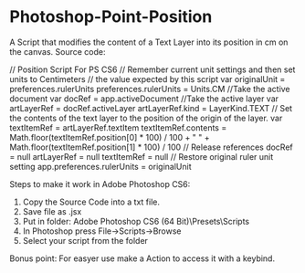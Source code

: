 # Photoshop-Point-Position
A Script that modifies the content of a Text Layer into its position in cm on the canvas.
Source code:

// Position Script For PS CS6
// Remember current unit settings and then set units to Centimeters
// the value expected by this script
var originalUnit = preferences.rulerUnits
preferences.rulerUnits = Units.CM
//Take the active document
var docRef = app.activeDocument
//Take the active layer
var artLayerRef = docRef.activeLayer
artLayerRef.kind = LayerKind.TEXT
// Set the contents of the text layer to the position of the origin of the layer.
var textItemRef = artLayerRef.textItem
textItemRef.contents = Math.floor(textItemRef.position[0] * 100) / 100 + " " + Math.floor(textItemRef.position[1] * 100) / 100
// Release references
docRef = null
artLayerRef = null
textItemRef = null
// Restore original ruler unit setting
app.preferences.rulerUnits = originalUnit

Steps to make it work in Adobe Photoshop CS6:
  1. Copy the Source Code into a txt file.
  2. Save file as .jsx
  3. Put in folder: Adobe Photoshop CS6 (64 Bit)\Presets\Scripts
  4. In Photoshop press File->Scripts->Browse
  5. Select your script from the folder
  
Bonus point: For easyer use make a Action to access it with a keybind.
